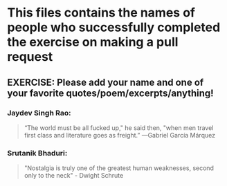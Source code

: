 # This files contains the names of people who successfully completed the exercise on making a pull request

## **EXERCISE**: Please add your name and one of your favorite quotes/poem/excerpts/anything!

### Jaydev Singh Rao:
  > “The world must be all fucked up," he said then, "when men travel first class and literature goes as freight.” —Gabriel García Márquez

### Srutanik Bhaduri:
>"Nostalgia is truly one of the greatest human weaknesses, second only to the neck" - Dwight Schrute
